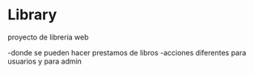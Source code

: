 # Library
proyecto de libreria web

-donde se pueden hacer prestamos de libros
-acciones diferentes para usuarios y para admin


